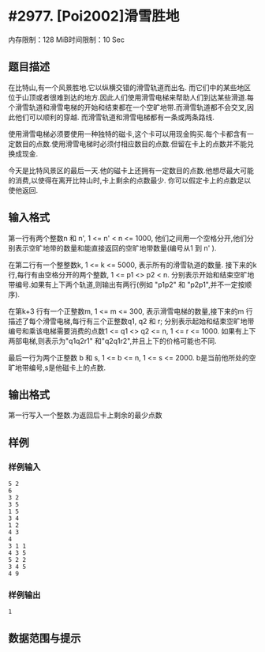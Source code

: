 # #2977. [Poi2002]滑雪胜地

内存限制：128 MiB时间限制：10 Sec

## 题目描述

在比特山,有一个风景胜地.它以纵横交错的滑雪轨道而出名. 而它们中的某些地区位于山顶或者很难到达的地方.因此人们使用滑雪电梯来帮助人们到达某些滑道.每个滑雪轨道和滑雪电梯的开始和结束都在一个空旷地带.而滑雪轨道都不会交叉,因此他们可以顺利的穿越. 而滑雪轨道和滑雪电梯都有一条或两条路线. 

使用滑雪电梯必须要使用一种独特的磁卡,这个卡可以用现金购买.每个卡都含有一定数目的点数.使用滑雪电梯时必须付相应数目的点数.但留在卡上的点数并不能兑换成现金.

今天是比特风景区的最后一天.他的磁卡上还拥有一定数目的点数.他想尽最大可能的消费,以使得在离开比特山时,卡上剩余的点数最少. 你可以假定卡上的点数足以使他返回. 

 

## 输入格式

 

第一行有两个整数n 和 n', 1 <= n' < n <= 1000, 他们之间用一个空格分开,他们分别表示空旷地带的数量和能直接返回的空旷地带数量(编号从1 到 n' ). 

在第二行有一个整整数k, 1 <= k <= 5000, 表示所有的滑雪轨道的数量. 接下来的k行,每行有由空格分开的两个整数, 1 <= p1 <> p2 < n. 分别表示开始和结束空旷地带编号.如果有上下两个轨道,则输出有两行(例如 "p1p2" 和 "p2p1",并不一定按顺序). 

在第k+3 行有一个正整数m, 1 <= m <= 300, 表示滑雪电梯的数量,接下来的m 行描述了每个滑雪电梯,每行有三个正整数q1, q2 和 r; 分别表示起始和结束空旷地带编号和乘该电梯需要消费的点数1 <= q1 <> q2 <= n, 1 <= r <= 1000. 如果有上下两部电梯,则表示为"q1q2r1" 和"q2q1r2",并且上下的价格可能也不同. 

最后一行为两个正整数 b 和 s, 1 <= b <= n, 1 <= s <= 2000. b是当前他所处的空旷地带编号,s是他磁卡上的点数. 

 

## 输出格式

 

第一行写入一个整数.为返回后卡上剩余的最少点数

 

## 样例

### 样例输入

    
    5 2
    6
    3 2
    3 5
    1 5
    3 4
    1 2
    4 3
    4
    3 1 1
    4 3 5
    5 2 2
    3 4 5
    4 9
    
    

### 样例输出

    
    1
    

## 数据范围与提示
